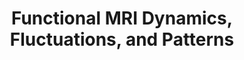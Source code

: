 ---
title: "Functional MRI Dynamics, Fluctuations, and Patterns"
project_id: 
date: 
conference_id: ""
presenters:
   - peter_bandettini
summary: "15th BC-ISMRM, Cardiff, UK"
file: /assets/presentations/
filename: 
layout: presentation
---